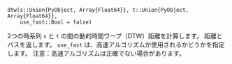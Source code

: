 ```
dtw(s::Union{PyObject, Array{Float64}}, t::Union{PyObject, Array{Float64}}, 
    use_fast::Bool = false)
```

2つの時系列 `s` と `t` の間の動的時間ワープ（DTW）距離を計算します。 距離とパスを返します。 `use_fast` は、高速アルゴリズムが使用されるかどうかを指定します。 注意：高速アルゴリズムは正確でない場合があります。
